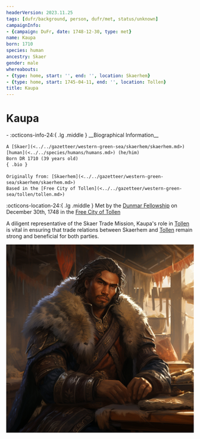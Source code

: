 ```yaml
---
headerVersion: 2023.11.25
tags: [dufr/background, person, dufr/met, status/unknown]
campaignInfo:
- {campaign: DuFr, date: 1748-12-30, type: met}
name: Kaupa
born: 1710
species: human
ancestry: Skaer
gender: male
whereabouts:
- {type: home, start: '', end: '', location: Skaerhem}
- {type: home, start: 1745-04-11, end: '', location: Tollen}
title: Kaupa
---
```

# Kaupa
<div class="grid cards ext-narrow-margin ext-one-column" markdown>
- :octicons-info-24:{ .lg .middle } __Biographical Information__

    A [Skaer](<../../gazetteer/western-green-sea/skaerhem/skaerhem.md>) [human](<../../species/humans/humans.md>) (he/him)  
    Born DR 1710 (39 years old)  
    { .bio }

    Originally from: [Skaerhem](<../../gazetteer/western-green-sea/skaerhem/skaerhem.md>)
    Based in the [Free City of Tollen](<../../gazetteer/western-green-sea/tollen/tollen.md>)
</div>



:octicons-location-24:{ .lg .middle } Met by the [Dunmar Fellowship](<../pcs/dunmar-fellowship/dunmar-fellowship.md>) on December 30th, 1748 in the [Free City of Tollen](<../../gazetteer/western-green-sea/tollen/tollen.md>)  


A diligent representative of the Skaer Trade Mission, Kaupa's role in [Tollen](<../../gazetteer/western-green-sea/tollen/tollen.md>) is vital in ensuring that trade relations between Skaerhem and [Tollen](<../../gazetteer/western-green-sea/tollen/tollen.md>) remain strong and beneficial for both parties.


![Kaupa](../../assets/kaupa.png)
